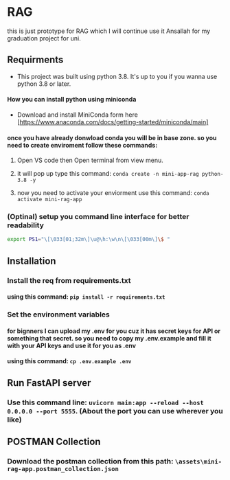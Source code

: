 # RAG

this is just prototype for RAG which I will continue use it Ansallah for my graduation project for uni.

## Requirments

- This project was built using python 3.8. It's up to you if you wanna use python 3.8 or later.

#### How you can install python using miniconda

 - Download and install MiniConda form here [https://www.anaconda.com/docs/getting-started/miniconda/main]


#### once you have already donwload conda you will be in base zone. so you need to create enviroment follow these commands:

1) Open VS code then Open terminal from view menu.

2) it will pop up type this command: ``` conda create -n mini-app-rag python-3.8 -y ```

3) now you need to activate your enviorment use this command: ```conda activate mini-rag-app```

### (Optinal) setup you command line interface for better readability

```bash
export PS1="\[\033[01;32m\]\u@\h:\w\n\[\033[00m\]\$ "
```

## Installation

### Install the req from requirements.txt
#### using this command: ```pip install -r requirements.txt```


### Set the environment variables

#### for bignners I can upload my .env for you cuz it has secret keys for API or something that secret. so you need to copy my .env.example and fill it with your API keys and use it for you as .env

#### using this command: ```cp .env.example .env```

## Run FastAPI server

### Use this command line: ```uvicorn main:app --reload --host 0.0.0.0 --port 5555```. (About the port you can use wherever you like)

## POSTMAN Collection

### Download the postman collection from this path: ```\assets\mini-rag-app.postman_collection.json```
